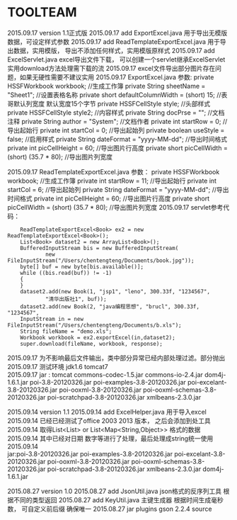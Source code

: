 # TOOLTEAM
2015.09.17 version 1.1正式版
2015.09.17 add ExportExcel.java   用于导出无模版数据，可设定样式参数
2015.09.17 add ReadTemplateExportExcel.java  用于导出数据，实用模版， 导出不添加任何样式，实用模版原样式
2015.09.17 add ExcelServlet.java excel导出文件下载， 可以创建一个servlet继承ExcelServlet 实用download方法处理需下载的流
2015.09.17 excel文件导出部分图片存在问题，如果无硬性需要不建议实用
2015.09.17 ExportExcel.java 参数:
		private HSSFWorkbook workbook;						//生成工作簿
		private String sheetName = "Sheet1";				//设置表格名称
		private short defaultColumnWidth = (short) 15;		//表哥默认列宽度 默认宽度15个字节
		private HSSFCellStyle style;						//头部样式
		private HSSFCellStyle style2;						//内容样式
		private String docPrse = "";						//文档注释
		private String author = "System";					//文档作者
		private int startRow = 0;							//导出起始行
		private int startCol = 0;							//导出起始列
		private boolean useStyle = false;					//启用样式
		private String dateFormat = "yyyy-MM-dd";			//导出时间格式
		private int picCellHeight = 60;						//导出图片行高度
		private short picCellWidth = (short) (35.7 * 80);   //导出图片列宽度
		
2015.09.17  ReadTemplateExportExcel.java 参数：
		private HSSFWorkbook workbook;						//生成工作簿
		private int startRow = 11;							//导出起始行
		private int startCol = 6;							//导出起始列
		private String dateFormat = "yyyy-MM-dd";			//导出时间格式
		private int picCellHeight = 60;						//导出图片行高度
		private short picCellWidth = (short) (35.7 * 80);   //导出图片列宽度
2015.09.17  servlet参考代码：
		
		ReadTemplateExportExcel<Book> ex2 = new ReadTemplateExportExcel<Book>();
		List<Book> dataset2 = new ArrayList<Book>();
		BufferedInputStream bis = new BufferedInputStream(
				new FileInputStream("/Users/chentengteng/Documents/book.jpg"));
		byte[] buf = new byte[bis.available()];
		while ((bis.read(buf)) != -1)
		{
		}
		dataset2.add(new Book(1, "jsp1", "leno", 300.33f, "1234567",
				"清华出版社1", buf));
		dataset2.add(new Book(2, "java编程思想", "brucl", 300.33f, "1234567",
		InputStream in = new FileInputStream("/Users/chentengteng/Documents/b.xls");
		String fileName = "demo.xls";
		Workbook workbook = ex2.exportExcel(in,dataset2);
		super.download(fileName, workbook, response);
2015.09.17  为不影响最后文件输出，类中部分异常已经内部处理过滤。部分抛出
2015.09.17 测试环境 jdk1.6  tomcat7  
2015.09.17 jar : tomcat 
	commons-codec-1.5.jar
	commons-io-2.4.jar
	dom4j-1.6.1.jar
	poi-3.8-20120326.jar
	poi-examples-3.8-20120326.jar
	poi-excelant-3.8-20120326.jar
	poi-ooxml-3.8-20120326.jar
	poi-ooxml-schemas-3.8-20120326.jar
	poi-scratchpad-3.8-20120326.jar
	xmlbeans-2.3.0.jar
 

2015.09.14 version 1.1
2015.09.14 add ExcelHelper.java 用于导入excel  
2015.09.14 已经已经测试了office 2003 2013 版本，  之后会添加到处工具
2015.09.14 取得List<List<String>>  or   List<Map<String,Object>> 格式的数据
2015.09.14 其中已经对日期 数字等进行了处理，最后处理成string统一使用
2015.09.14  
	jar:poi-3.8-20120326.jar
		poi-examples-3.8-20120326.jar
		poi-excelant-3.8-20120326.jar
		poi-ooxml-3.8-20120326.jar
		poi-ooxml-schemas-3.8-20120326.jar
		poi-scratchpad-3.8-20120326.jar
		xmlbeans-2.3.0.jar
		dom4j-1.6.1.jar


2015.08.27 version 1.0
2015.08.27 add JsonUtil.java  json格式的反序列工具 根据不同的类型返回
2015.08.27 add KeyUtil.java 主键生成器 根据时间生成毫秒数， 可自定义前后缀 确保唯一
2015.08.27 jar plugins gson 2.2.4 source
